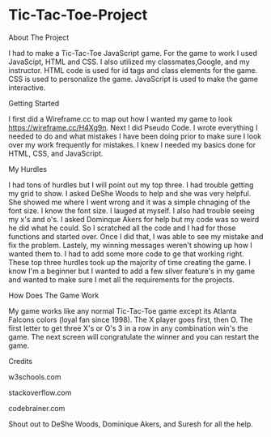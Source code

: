 # Tic-Tac-Toe-Project
About The Project 
  
I had to make a Tic-Tac-Toe JavaScript game. For the game to work I used JavaScipt, HTML and CSS. I also utilized my classmates,Google, and my instructor. HTML code is used for id tags and class elements for the game. CSS is used to personalize the game. JavaScript is used to make the game interactive. 

Getting Started 

I first did a Wireframe.cc to map out how I wanted my game to look https://wireframe.cc/H4Xg9n.  Next I did Pseudo Code. I wrote everything I needed to do and what mistakes I have been doing prior to make sure I look over my work frequently for mistakes. I knew I needed my basics done for HTML, CSS, and JavaScript. 

My Hurdles

I had tons of hurdles but I will point out my top three. I had trouble getting my grid to show. I asked DeShe Woods to help and she was very helpful. She showed me where I went wrong and it was a simple chnaging of the font size. I know the font size. I lauged at myself. I also had trouble seeing my x's and o's. I asked Dominque Akers for help but my code was so weird he did what he could. So I scratched all the code and I had for those functions and started over. Once I did that, I was able to see my mistake and fix the problem. Lastely, my winning messages weren't showing up how I wanted them to. I had to add some more code to ge that working right. These top three hurdles took up the majority of time creating the game. I know I'm a beginner but I wanted to add a few silver feature's in my game and wanted to make sure I met all the requirements for the projects. 

How Does The Game Work 

My game works like any normal Tic-Tac-Toe game except its Atlanta Falcons colors (loyal fan since 1998). The X player goes first, then O. The first letter to get three X's or O's 3 in a row in any combination win's the game. The next screen will congratulate the winner and you can restart the game. 

Credits 

w3schools.com

stackoverflow.com

codebrainer.com

Shout out to DeShe Woods, Dominique Akers, and Suresh for all the help. 

  
